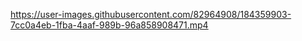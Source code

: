 https://user-images.githubusercontent.com/82964908/184359903-7cc0a4eb-1fba-4aaf-989b-96a858908471.mp4
